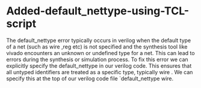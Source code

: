 # Added-default_nettype-using-TCL-script
The default_nettype error typically occurs in verilog when the default type of a net (such as wire ,reg etc) is not specified  and the synthesis tool like vivado encounters an unknown or undefined type for a net. This can lead to errors during the synthesis or simulation process.
To fix this error we can explicitly specify the default_nettype in our verilog code. This ensures that all untyped identifiers are treated as a specific type, typically wire . We can specify this at the top of our verilog code file `default_nettype wire.

